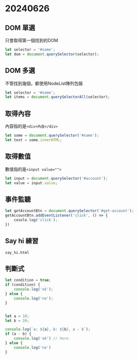 # 20240626

## DOM 單選

只會取得第一個找到的DOM

```js
let selector = '#some';
let dom = document.querySelector(selector);
```

## DOM 多選

不管找到幾個，都使用NodeList陣列包裝

```js
let selector = '#some';
let items = document.querySelectorAll(selector);
```

## 取得內容

內容指的是`<div>內容</div>`

```js
let some = document.querySelector('#some');
let text = some.innerHTML;
```

## 取得數值

數值指的是`<input value="">`

```js
let input = document.querySelector('#account');
let value = input.value;
```

## 事件監聽

```js
let getAccountBtn = document.querySelector('#get-account');
getAccountBtn.addEventListener('click', () => {
    cosole.log('click');
})
```

## Say hi 練習

`say_hi.html`

## 判斷式

```js
let condition = true;
if (condition) {
    console.log('ok');
} else {
    console.log('no');
}


let a = 10;
let b = 20;

console.log(`a: ${a}, b: ${b}, a - b`);
if (a - b) {
    console.log('ok') // here.
} else {
    console.log('no')
}
```